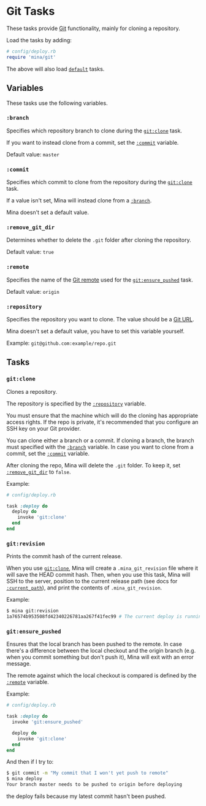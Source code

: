 # Git Tasks

These tasks provide [Git](https://git-scm.com/) functionality, mainly for cloning a repository.

Load the tasks by adding:
```ruby
# config/deploy.rb
require 'mina/git'
```

The above will also load [`default`](./default) tasks.

## Variables

These tasks use the following variables.

### `:branch`

Specifies which repository branch to clone during the [`git:clone`](#gitclone) task.

If you want to instead clone from a commit, set the [`:commit`](#commit) variable.

Default value: `master`

### `:commit`

Specifies which commit to clone from the repository during the [`git:clone`](#gitclone) task.

If a value isn't set, Mina will instead clone from a [`:branch`](#branch).

Mina doesn't set a default value.

### `:remove_git_dir`

Determines whether to delete the `.git` folder after cloning the repository.

Default value: `true`

### `:remote`

Specifies the name of the [Git remote](https://git-scm.com/docs/git-remote) used for the [`git:ensure_pushed`](#gitensurepushed) task.

Default value: `origin`

### `:repository`

Specifies the repository you want to clone. The value should be a [Git URL](https://git-scm.com/docs/git-clone#_git_urls).

Mina doesn't set a default value, you have to set this variable yourself.

Example: `git@github.com:example/repo.git`

## Tasks

### `git:clone`

Clones a repository.

The repository is specified by the [`:repository`](#repository) variable.

You must ensure that the machine which will do the cloning has appropriate access rights. If the repo is private, it's recommended that you configure an SSH key on your Git provider.

You can clone either a branch or a commit. If cloning a branch, the branch must specified with the [`:branch`](#branch) variable. In case you want to clone from a commit, set the [`:commit`](#commit) variable.

After cloning the repo, Mina will delete the `.git` folder. To keep it, set [`:remove_git_dir`](#removegitdir) to `false`.

Example:
```ruby
# config/deploy.rb

task :deploy do
  deploy do
    invoke 'git:clone'
  end
end
```

### `git:revision`

Prints the commit hash of the current release.

When you use [`git:clone`](#gitclone), Mina will create a `.mina_git_revision` file where it will save the HEAD commit hash. Then, when you use this task, Mina will SSH to the server, position to the current release path (see docs for [`:current_path`](./deploy.md#currentpath)), and print the contents of `.mina_git_revision`.

Example:
```bash
$ mina git:revision
1a76574b953508fd42340226781aa267f41fec99 # The current deploy is running on this commit
```

### `git:ensure_pushed`

Ensures that the local branch has been pushed to the remote. In case there's a difference between the local checkout and the origin branch (e.g. when you commit something but don't push it), Mina will exit with an error message.

The remote against which the local checkout is compared is defined by the [`:remote`](#remote) variable.

Example:
```ruby
# config/deploy.rb

task :deploy do
  invoke 'git:ensure_pushed'

  deploy do
    invoke 'git:clone'
  end
end
```

And then if I try to:
```bash
$ git commit -m "My commit that I won't yet push to remote"
$ mina deploy
Your branch master needs to be pushed to origin before deploying
```
the deploy fails because my latest commit hasn't been pushed.
